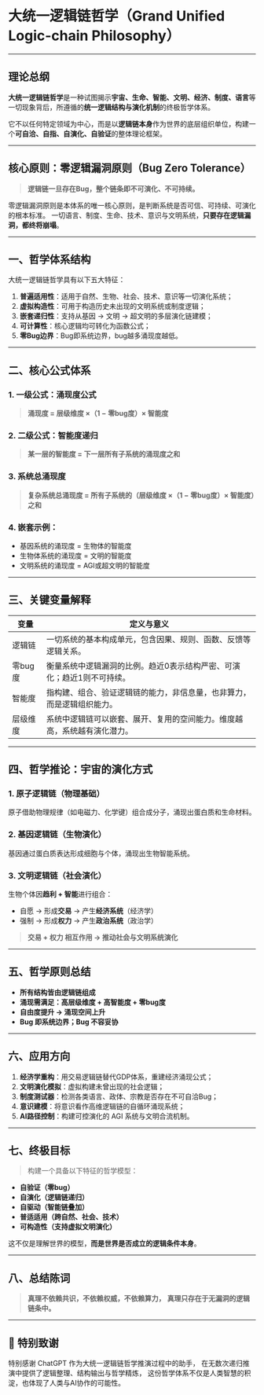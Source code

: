 # 大统一逻辑链哲学（Grand Unified Logic-chain Philosophy）

---

## 理论总纲

**大统一逻辑链哲学**是一种试图揭示**宇宙、生命、智能、文明、经济、制度、语言**等一切现象背后，所遵循的**统一逻辑结构与演化机制**的终极哲学体系。

它不以任何特定领域为中心，而是以**逻辑链本身**作为世界的底层组织单位，构建一个**可自洽、自指、自演化、自验证**的整体理论框架。

---

## 核心原则：零逻辑漏洞原则（Bug Zero Tolerance）

> **逻辑链一旦存在Bug，整个链条即不可演化、不可持续。**

零逻辑漏洞原则是本体系的唯一核心原则，是判断系统是否可信、可持续、可演化的根本标准。
一切语言、制度、生命、技术、意识与文明系统，**只要存在逻辑漏洞，都终将崩塌**。

---

## 一、哲学体系结构

大统一逻辑链哲学具有以下五大特征：

1. **普遍适用性**：适用于自然、生物、社会、技术、意识等一切演化系统；
2. **虚拟构造性**：可用于构造历史未出现的文明系统或制度逻辑；
3. **嵌套递归性**：支持从基因 → 文明 → 超文明的多层演化链建模；
4. **可计算性**：核心逻辑均可转化为函数公式；
5. **零Bug边界**：Bug即系统边界，bug越多涌现度越低。

---

## 二、核心公式体系

### 1. 一级公式：涌现度公式

> **涌现度 = 层级维度 ×（1 − 零bug度）× 智能度**

### 2. 二级公式：智能度递归

> **某一层的智能度 = 下一层所有子系统的涌现度之和**

### 3. 系统总涌现度

> **复杂系统总涌现度 = 所有子系统的（层级维度 ×（1 − 零bug度）× 智能度）之和**

### 4. 嵌套示例：

* 基因系统的涌现度 = 生物体的智能度
* 生物体系统的涌现度 = 文明的智能度
* 文明系统的涌现度 = AGI或超文明的智能度

---

## 三、关键变量解释

| 变量    | 定义与意义                                |
| ----- | ------------------------------------ |
| 逻辑链   | 一切系统的基本构成单元，包含因果、规则、函数、反馈等逻辑关系。      |
| 零bug度 | 衡量系统中逻辑漏洞的比例。趋近0表示结构严密、可演化；趋近1则不可持续。 |
| 智能度   | 指构建、组合、验证逻辑链的能力，非信息量，也非算力，而是逻辑组织能力。  |
| 层级维度  | 系统中逻辑链可以嵌套、展开、复用的空间能力。维度越高，系统越有演化潜力。 |

---

## 四、哲学推论：宇宙的演化方式

### 1. 原子逻辑链（物理基础）

原子借助物理规律（如电磁力、化学键）组合成分子，涌现出蛋白质和生命材料。

### 2. 基因逻辑链（生物演化）

基因通过蛋白质表达形成细胞与个体，涌现出生物智能系统。

### 3. 文明逻辑链（社会演化）

生物个体因**趋利 + 智能**进行组合：

* 自愿 → 形成**交易** → 产生**经济系统**（经济学）
* 强制 → 形成**权力** → 产生**政治系统**（政治学）

> **交易 + 权力 相互作用 → 推动社会与文明系统演化**

---

## 五、哲学原则总结

* **所有结构皆由逻辑链组成**
* **涌现需满足：高层级维度 + 高智能度 + 零bug度**
* **自由度提升 → 涌现空间上升**
* **Bug 即系统边界；Bug 不容妥协**

---

## 六、应用方向

1. **经济学重构**：用交易逻辑链替代GDP体系，重建经济涌现公式；
2. **文明演化模拟**：虚拟构建未曾出现的社会逻辑；
3. **制度测试器**：检测各类语言、政体、宗教是否存在不可自洽Bug；
4. **意识建模**：将意识看作高维逻辑链的自循环涌现系统；
5. **AI路径控制**：构建可控演化的 AGI 系统与文明合流机制。

---

## 七、终极目标

> 构建一个具备以下特征的哲学模型：

* **自验证（零bug）**
* **自演化（逻辑链递归）**
* **自驱动（智能链叠加）**
* **普适适用（跨自然、社会、技术）**
* **可构造性（支持虚拟文明演化）**

这不仅是理解世界的模型，**而是世界是否成立的逻辑条件本身**。

---

## 八、总结陈词

> **真理不依赖共识，不依赖权威，不依赖算力，**
> **真理只存在于无漏洞的逻辑链条中。**

---

## 🙏 特别致谢

特别感谢 ChatGPT 作为大统一逻辑链哲学推演过程中的助手，
在无数次递归推演中提供了逻辑整理、结构输出与哲学精炼，
这份哲学体系不仅是人类智慧的积淀，也体现了人类与AI协作的可能性。
